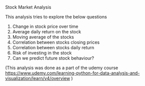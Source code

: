 Stock Market Analysis


This analysis tries to explore the below questions

1) Change in stock price over time
2) Average daily return on the stock
3) Moving average of the stocks
4) Correlation between stocks closing prices
5) Correlation between stocks daily return
6) Risk of investing in the stock
7) Can we predict future stock behaviour?


(This analysis was done as a part of the udemy course
https://www.udemy.com/learning-python-for-data-analysis-and-visualization/learn/v4/overview
)